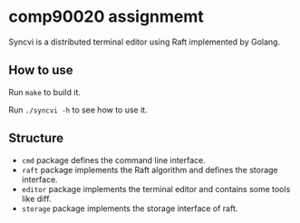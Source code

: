 # comp90020 assignmemt

Syncvi is a distributed terminal editor using Raft implemented by Golang.

## How to use

Run `make` to build it.

Run `./syncvi -h` to see how to use it.

## Structure

- `cmd` package defines the command line interface.
- `raft` package implements the Raft algorithm and defines the storage interface.
- `editor` package implements the terminal editor and contains some tools like diff.
- `storage` package implements the storage interface of raft.

